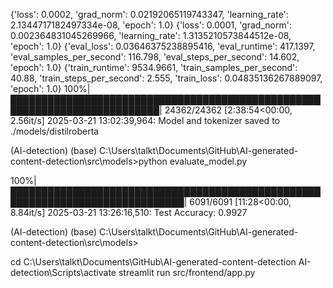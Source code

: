 {'loss': 0.0002, 'grad_norm': 0.02192065119743347, 'learning_rate': 2.1344717182497334e-08, 'epoch': 1.0}
{'loss': 0.0001, 'grad_norm': 0.002364831045269966, 'learning_rate': 1.3135210573844512e-08, 'epoch': 1.0}
{'eval_loss': 0.03646375238895416, 'eval_runtime': 417.1397, 'eval_samples_per_second': 116.798, 'eval_steps_per_second': 14.602, 'epoch': 1.0}
{'train_runtime': 9534.9661, 'train_samples_per_second': 40.88, 'train_steps_per_second': 2.555, 'train_loss': 0.04835136267889097, 'epoch': 1.0}
100%|██████████████████████████████████████████████████████████████████████████| 24362/24362 [2:38:54<00:00,  2.56it/s]
2025-03-21 13:02:39,964: Model and tokenizer saved to ./models/distilroberta

(AI-detection) (base) C:\Users\talkt\Documents\GitHub\AI-generated-content-detection\src\models>python evaluate_model.py

100%|██████████████████████████████████████████████████████████████████████████████| 6091/6091 [11:28<00:00,  8.84it/s]
2025-03-21 13:26:16,510: Test Accuracy: 0.9927

(AI-detection) (base) C:\Users\talkt\Documents\GitHub\AI-generated-content-detection\src\models>

cd C:\Users\talkt\Documents\GitHub\AI-generated-content-detection
AI-detection\Scripts\activate
streamlit run src/frontend/app.py